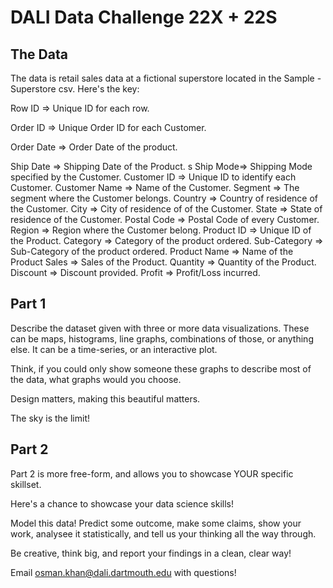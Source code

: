 # DALI Data Challenge 22X + 22S


## The Data

The data is retail sales data at a fictional superstore located in the Sample - Superstore csv. Here's the key:

Row ID => Unique ID for each row.

Order ID => Unique Order ID for each Customer.

Order Date => Order Date of the product.

Ship Date => Shipping Date of the Product.
s
Ship Mode=> Shipping Mode specified by the Customer.
Customer ID => Unique ID to identify each Customer.
Customer Name => Name of the Customer.
Segment => The segment where the Customer belongs.
Country => Country of residence of the Customer.
City => City of residence of of the Customer.
State => State of residence of the Customer.
Postal Code => Postal Code of every Customer.
Region => Region where the Customer belong.
Product ID => Unique ID of the Product.
Category => Category of the product ordered.
Sub-Category => Sub-Category of the product ordered.
Product Name => Name of the Product
Sales => Sales of the Product.
Quantity => Quantity of the Product.
Discount => Discount provided.
Profit => Profit/Loss incurred.


## Part 1 
Describe the dataset given with three or more data visualizations. These can be maps, histograms, line graphs, 
combinations of those, or anything else. It can be a time-series, or an interactive plot.

Think, if you could only show someone these graphs to describe most of the data, what graphs would you choose.

Design matters, making this beautiful matters.

The sky is the limit!



## Part 2
Part 2 is more free-form, and allows you to showcase YOUR specific skillset.

Here's a chance to showcase your data science skills!

Model this data! Predict some outcome, make some claims, show your work, analysee it statistically, and tell us your thinking all the way through.

Be creative, think big, and report your findings in a clean, clear way!

Email osman.khan@dali.dartmouth.edu with questions!
